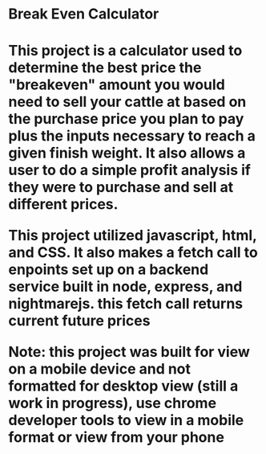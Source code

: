 <h1>Break Even Calculator<h1> 
  <p>This project is a calculator used to determine the best price the "breakeven" amount you would need to sell your cattle at based on the purchase price you plan to pay plus the inputs necessary to reach a given finish weight. It also allows a user to do a simple profit analysis if they were to purchase and sell at different prices.</p>
  <p>This project utilized javascript, html, and CSS. It also makes a fetch call to enpoints set up on a backend service built in node, express, and nightmarejs. this fetch call returns current future prices </p>
  <p>Note: this project was built for view on a mobile device and not formatted for desktop view (still a work in progress), use chrome developer tools to view in a mobile format or view from your phone 


